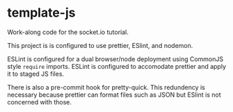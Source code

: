 # template-js
Work-along code for the socket.io tutorial.

This project is is configured to use prettier, ESlint, and nodemon.

ESLint is configured for a dual browser/node deployment using CommonJS style `require` imports.  ESLint is configured to accomodate prettier and apply it to staged JS files.

There is also a pre-commit hook for pretty-quick.  This redundency is necessary because prettier can format files such as JSON but ESlint is not concerned with those. 
